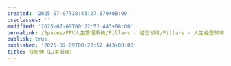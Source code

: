 ```yaml
---
created: '2025-07-07T18:43:27.870+08:00'
cssclasses: ''
modified: '2025-07-09T00:22:52.443+08:00'
permalink: /Spaces/PPV人生管理系统/Pillars - 经营领域/Pillars - 人生经营领域/运动/增肌减脂计划/力量训练动作库/背屈伸（山羊挺身）.md
publish: true
published: '2025-07-09T00:22:52.443+08:00'
title: 背屈伸（山羊挺身）
---
```

